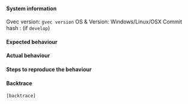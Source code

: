 #### System information

Gvec version: `gvec version`
OS & Version: Windows/Linux/OSX
Commit hash : (if `develop`)

#### Expected behaviour


#### Actual behaviour


#### Steps to reproduce the behaviour


#### Backtrace

````
[backtrace]
````
